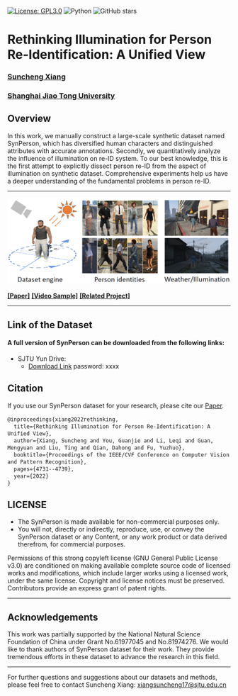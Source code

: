 [![License: GPL3.0](https://img.shields.io/badge/License-GPL3.0-yellow.svg)](https://opensource.org/licenses/GPL-3.0)
![Python](https://img.shields.io/badge/python-green.svg)
![GitHub stars](https://img.shields.io/github/stars/JeremyXSC/SynPerson.svg?style=flat&label=Star)

# Rethinking Illumination for Person Re-Identification: A Unified View
### [Suncheng Xiang](https://JeremyXSC.github.io/)
### [Shanghai Jiao Tong University](https://en.sjtu.edu.cn/)

## Overview
In this work, we manually construct a large-scale synthetic dataset named SynPerson, which has diversified human characters and distinguished attributes with accurate annotations. Secondly, we quantitatively analyze the influence of illumination on re-ID system. To our best knowledge, this is the first attempt to explicitly dissect person re-ID from the aspect of illumination on synthetic dataset. Comprehensive experiments help us have a deeper understanding of the fundamental problems in person re-ID.

****

<img src='images/SynPerson.png'/>

[**[Paper]**](https://openaccess.thecvf.com/content/CVPR2022W/VDU/papers/Xiang_Rethinking_Illumination_for_Person_Re-Identification_A_Unified_View_CVPRW_2022_paper.pdf)   [**[Video Sample]**](https://www.youtube.com/watch?v=toR_73U9yLs)   [**[Related Project]**](https://JeremyXSC.github.io/FineGPR/)   

</div> 


****

## Link of the Dataset
#### A full version of SynPerson can be downloaded from the following links:<br>
* SJTU Yun Drive: 
	* [Download Link](https://jbox.sjtu.edu.cn/l/N1ynlf) password: xxxx
	

## Citation
If you use our SynPerson dataset for your research, please cite our [Paper](https://openaccess.thecvf.com/content/CVPR2022W/VDU/papers/Xiang_Rethinking_Illumination_for_Person_Re-Identification_A_Unified_View_CVPRW_2022_paper.pdf).
```
@inproceedings{xiang2022rethinking,
  title={Rethinking Illumination for Person Re-Identification: A Unified View},
  author={Xiang, Suncheng and You, Guanjie and Li, Leqi and Guan, Mengyuan and Liu, Ting and Qian, Dahong and Fu, Yuzhuo},
  booktitle={Proceedings of the IEEE/CVF Conference on Computer Vision and Pattern Recognition},
  pages={4731--4739},
  year={2022}
}
```

	
## LICENSE
- The SynPerson is made available for non-commercial purposes only.
- You will not, directly or indirectly, reproduce, use, or convey the SynPerson dataset or any Content, or any work product or data derived therefrom, for commercial purposes.

Permissions of this strong copyleft license (GNU General Public License v3.0) are conditioned on making available complete source code of licensed works and modifications, which include larger works using a licensed work, under the same license. Copyright and license notices must be preserved. Contributors provide an express grant of patent rights.

****

## Acknowledgements
This work was partially supported by the National Natural Science Foundation of China under Grant No.61977045 and No.81974276.
We would like to thank authors of SynPerson dataset for their work. They provide tremendous efforts in these dataset to advance the research in this field. 

****

For further questions and suggestions about our datasets and methods, please feel free to contact Suncheng Xiang:
xiangsuncheng17@sjtu.edu.cn